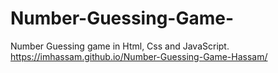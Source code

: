 # Number-Guessing-Game-
Number Guessing game in Html, Css and JavaScript.
https://imhassam.github.io/Number-Guessing-Game-Hassam/

